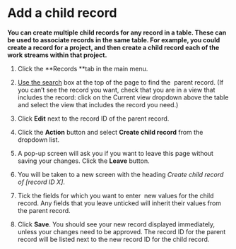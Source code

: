 

# Add a child record

**You can create multiple child records for any record in a table. These can be used to associate records in the same table. For example, you could create a record for a project, and then create a child record each of the work streams within that project.&nbsp;**

1. Click the&nbsp;**Records&nbsp;**tab in the main menu.
2. [Use the search](.../100-quick-search.md)&nbsp;box at the top of the page to find the &nbsp;parent record. (If you can’t see the record you want, check that you are in a view that includes the record: click on the Current view dropdown above the table and select the view that includes the record you need.)
3. Click&nbsp;**Edit**&nbsp;next to the record ID of the parent record.
4. Click the **Action** button and select **Create child record** from the dropdown list.&nbsp;
5. A pop-up screen will ask you if you want to leave this page without saving your changes. Click the&nbsp;**Leave**&nbsp;button.

6. You will be taken to a new screen with the heading&nbsp;*Create child record of [record ID X]*.

7. Tick the fields for which you want to enter &nbsp;new values for the child record. Any fields that you leave unticked will inherit their values from the parent record. &nbsp;

8. Click&nbsp;**Save**. You should see your new record displayed immediately, unless your changes need to be approved. The record ID for the parent record will be listed next to the new record ID for the child record. &nbsp;